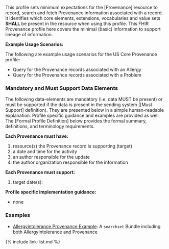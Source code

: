 This profile sets minimum expectations for the [Provenance] resource to record, search and fetch Provenance information associated with a record. It identifies which core elements, extensions, vocabularies and value sets **SHALL** be present in the resource when using this profile. This FHIR Provenance profile here covers the minimal (basic) information to support lineage of information.      

**Example Usage Scenarios:**

The following are example usage scenarios for the US Core Provenance profile:

-   Query for the Provenance records associated with an Allergy
-   Query for the Provenance records associated with a Problem


### Mandatory and Must Support Data Elements

The following data-elements are mandatory (i.e. data MUST be present) or must be supported if the data is present in the sending system ([Must Support] definition). They are presented below in a simple human-readable explanation.  Profile specific guidance and examples are provided as well.  The [Formal Profile Definition] below provides the  formal summary, definitions, and  terminology requirements.  

**Each Provenance must have:**

1.  resource(s) the Provenance record is supporting (target)
1.  a date and time for the activity
1.  an author responsible for the update
1.  the author organization responsible for the information

**Each Provenance must support:**

1. target date(s):

**Profile specific implementation guidance:**

* none

### Examples

- [Allergyintolerance Provenance Example](Bundle-c887e62f-6166-419f-8268-b5ecd6c7b901.html):  A `searchset` Bundle including both AllergyIntolerance and Provenance

{% include link-list.md %}
